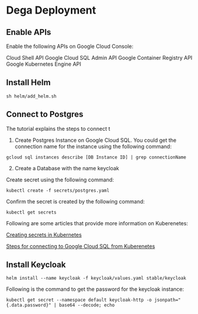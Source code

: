 # Dega Deployment

## Enable APIs

Enable the following APIs on Google Cloud Console:

Cloud Shell API
Google Cloud SQL Admin API
Google Container Registry API
Google Kubernetes Engine API

## Install Helm
```
sh helm/add_helm.sh
```

## Connect to Postgres

The tutorial explains the steps to connect t

1. Create Postgres Instance on Google Cloud SQL. You could get the connection name for the instance using the following command:
```
gcloud sql instances describe [DB Instance ID] | grep connectionName
```
2. Create a Database with the name keycloak



Create secret using the following command:

```
kubectl create -f secrets/postgres.yaml
```

Confirm the secret is created by the following command:

```
kubectl get secrets
```

Following are some articles that provide more information on Kuberenetes:

[Creating secrets in Kubernetes](https://kubernetes.io/docs/concepts/configuration/secret/)

[Steps for connecting to Google Cloud SQL from Kuberenetes](https://cloud.google.com/sql/docs/postgres/connect-kubernetes-engine)

## Install Keycloak
```
helm install --name keycloak -f keycloak/values.yaml stable/keycloak
```

Following is the command to get the password for the keycloak instance:

```
kubectl get secret --namespace default keycloak-http -o jsonpath="{.data.password}" | base64 --decode; echo
```

